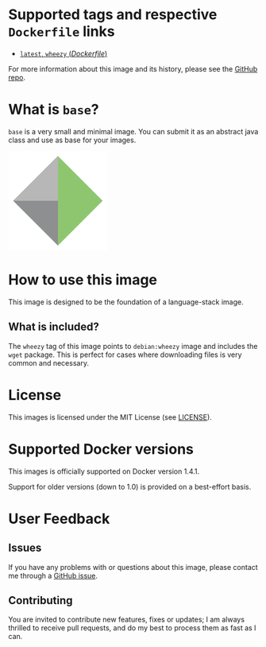 # Supported tags and respective `Dockerfile` links

- [`latest`, `wheezy` (*Dockerfile*)](https://github.com/nerro/docker-images/blob/master/base/wheezy/Dockerfile)

For more information about this image and its history, please see the
[GitHub repo](https://github.com/nerro/docker-images).


# What is `base`?

`base` is a very small and minimal image. You can submit it as an abstract java class and use
as base for your images.

![logo](https://raw.githubusercontent.com/nerro/docker-images/master/base/wheezy/logo.png)


# How to use this image
This image is designed to be the foundation of a language-stack image.

## What is included?

The `wheezy` tag of this image points to `debian:wheezy` image and includes the `wget`
package. This is perfect for cases where downloading files is very common and necessary.


# License

This images is licensed under the MIT License (see [LICENSE](https://github.com/nerro/docker-images/blob/master/LICENSE)).


# Supported Docker versions

This images is officially supported on Docker version 1.4.1.

Support for older versions (down to 1.0) is provided on a best-effort basis.


# User Feedback

## Issues

If you have any problems with or questions about this image, please contact me
 through a [GitHub issue](https://github.com/nerro/docker-images/issues).

## Contributing

You are invited to contribute new features, fixes or updates; I am always thrilled
to receive pull requests, and do my best to process them as fast as I can.

